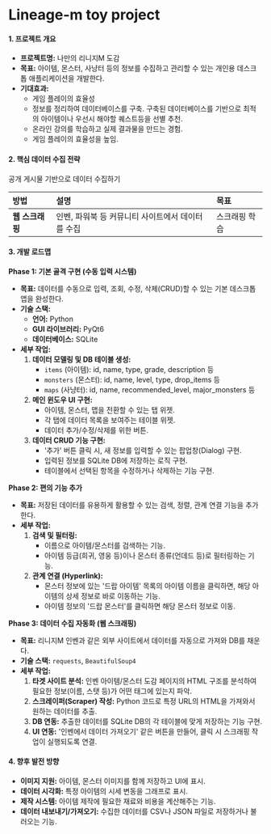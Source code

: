 # Lineage-m toy project
#### 1. 프로젝트 개요

*   **프로젝트명:** 나만의 리니지M 도감
*   **목표:** 아이템, 몬스터, 사냥터 등의 정보를 수집하고 관리할 수 있는 개인용 데스크톱 애플리케이션을 개발한다.
*   **기대효과:**
    *   게임 플레이의 효율성
    *   정보를 정리하여 데이터베이스를 구축. 구축된 데이터베이스를 기반으로 최적의 아이템이나 우선시 해야할 퀘스트등을 선별 추천.
    *   온라인 강의를 학습하고 실제 결과물을 만드는 경험.
    *   게임 플레이의 효율성을 높임.

#### 2. 핵심 데이터 수집 전략

공개 게시물 기반으로 데이터 수집하기

| 방법 | 설명 | 목표 | 
| :--- | :--- | :--- |
| **웹 스크래핑** | 인벤, 파워북 등 커뮤니티 사이트에서 데이터를 수집 | 스크래핑 학습 |

#### 3. 개발 로드맵

**Phase 1: 기본 골격 구현 (수동 입력 시스템)**

*   **목표:** 데이터를 수동으로 입력, 조회, 수정, 삭제(CRUD)할 수 있는 기본 데스크톱 앱을 완성한다.
*   **기술 스택:**
    *   **언어:** Python
    *   **GUI 라이브러리:** PyQt6
    *   **데이터베이스:** SQLite
*   **세부 작업:**
    1.  **데이터 모델링 및 DB 테이블 생성:**
        *   `items` (아이템): id, name, type, grade, description 등
        *   `monsters` (몬스터): id, name, level, type, drop_items 등
        *   `maps` (사냥터): id, name, recommended_level, major_monsters 등
    2.  **메인 윈도우 UI 구현:**
        *   아이템, 몬스터, 맵을 전환할 수 있는 탭 위젯.
        *   각 탭에 데이터 목록을 보여주는 테이블 위젯.
        *   데이터 추가/수정/삭제를 위한 버튼.
    3.  **데이터 CRUD 기능 구현:**
        *   '추가' 버튼 클릭 시, 새 정보를 입력할 수 있는 팝업창(Dialog) 구현.
        *   입력된 정보를 SQLite DB에 저장하는 로직 구현.
        *   테이블에서 선택된 항목을 수정하거나 삭제하는 기능 구현.

**Phase 2: 편의 기능 추가**

*   **목표:** 저장된 데이터를 유용하게 활용할 수 있는 검색, 정렬, 관계 연결 기능을 추가한다.
*   **세부 작업:**
    1.  **검색 및 필터링:**
        *   이름으로 아이템/몬스터를 검색하는 기능.
        *   아이템 등급(희귀, 영웅 등)이나 몬스터 종류(언데드 등)로 필터링하는 기능.
    2.  **관계 연결 (Hyperlink):**
        *   몬스터 정보에 있는 '드랍 아이템' 목록의 아이템 이름을 클릭하면, 해당 아이템의 상세 정보로 바로 이동하는 기능.
        *   아이템 정보의 '드랍 몬스터'를 클릭하면 해당 몬스터 정보로 이동.

**Phase 3: 데이터 수집 자동화 (웹 스크래핑)**

*   **목표:** 리니지M 인벤과 같은 외부 사이트에서 데이터를 자동으로 가져와 DB를 채운다.
*   **기술 스택:** `requests`, `BeautifulSoup4`
*   **세부 작업:**
    1.  **타겟 사이트 분석:** 인벤 아이템/몬스터 도감 페이지의 HTML 구조를 분석하여 필요한 정보(이름, 스탯 등)가 어떤 태그에 있는지 파악.
    2.  **스크레이퍼(Scraper) 작성:** Python 코드로 특정 URL의 HTML을 가져와서 원하는 데이터를 추출.
    3.  **DB 연동:** 추출한 데이터를 SQLite DB의 각 테이블에 맞게 저장하는 기능 구현.
    4.  **UI 연동:** '인벤에서 데이터 가져오기' 같은 버튼을 만들어, 클릭 시 스크래핑 작업이 실행되도록 연결.

#### 4. 향후 발전 방향

*   **이미지 지원:** 아이템, 몬스터 이미지를 함께 저장하고 UI에 표시.
*   **데이터 시각화:** 특정 아이템의 시세 변동을 그래프로 표시.
*   **제작 시스템:** 아이템 제작에 필요한 재료와 비용을 계산해주는 기능.
*   **데이터 내보내기/가져오기:** 수집한 데이터를 CSV나 JSON 파일로 저장하거나 불러오는 기능.
